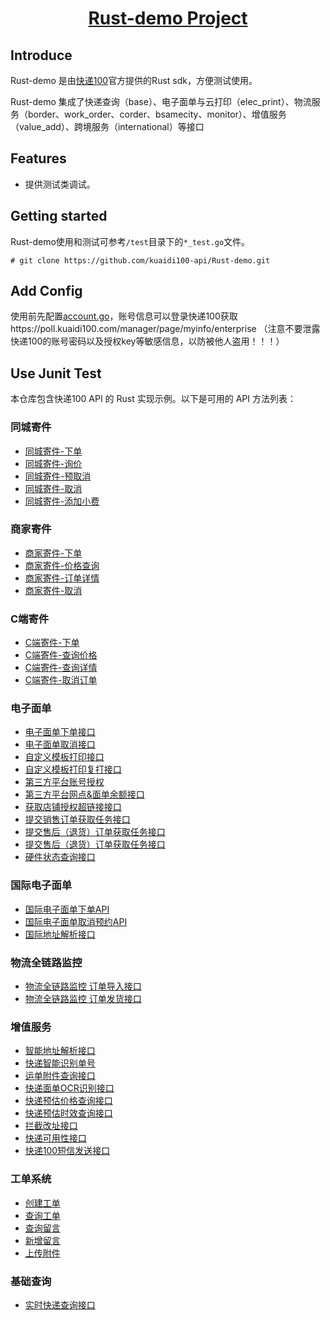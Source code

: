 <h1 align="center"><a href="https://github.com/kuaidi100-api/kuadi100-api/" target="_blank">Rust-demo Project</a></h1>

## Introduce

Rust-demo 是由[快递100](https://api.kuaidi100.com/home)官方提供的Rust sdk，方便测试使用。

Rust-demo 集成了快递查询（base）、电子面单与云打印（elec_print）、物流服务（border、work_order、corder、bsamecity、monitor）、增值服务（value_add）、跨境服务（international）等接口

## Features

- 提供测试类调试。

## Getting started

Rust-demo使用和测试可参考`/test`目录下的`*_test.go`文件。

```
# git clone https://github.com/kuaidi100-api/Rust-demo.git
```

## Add Config

使用前先配置[account.go](https://github.com/kuaidi100-api/Rust-demo/blob/main/src/config/account.go)，账号信息可以登录快递100获取https://poll.kuaidi100.com/manager/page/myinfo/enterprise （注意不要泄露快递100的账号密码以及授权key等敏感信息，以防被他人盗用！！！）


## Use Junit Test

本仓库包含快递100 API 的 Rust 实现示例。以下是可用的 API 方法列表：

### 同城寄件

- [同城寄件-下单](https://github.com/kuaidi100-api/rust-demo/blob/main/src/bsamecity/bsamecity_order.rs)
- [同城寄件-询价](https://github.com/kuaidi100-api/rust-demo/blob/main/src/bsamecity/bsamecity_price.rs)
- [同城寄件-预取消](https://github.com/kuaidi100-api/rust-demo/blob/main/src/bsamecity/bsamecity_precancel.rs)
- [同城寄件-取消](https://github.com/kuaidi100-api/rust-demo/blob/main/src/bsamecity/bsamecity_cancel.rs)
- [同城寄件-添加小费](https://github.com/kuaidi100-api/rust-demo/blob/main/src/bsamecity/bsamecity_addfee.rs)

### 商家寄件

- [商家寄件-下单](https://github.com/kuaidi100-api/rust-demo/blob/main/src/border/border_create.rs)
- [商家寄件-价格查询](https://github.com/kuaidi100-api/rust-demo/blob/main/src/border/border_price.rs)
- [商家寄件-订单详情](https://github.com/kuaidi100-api/rust-demo/blob/main/src/border/border_detail.rs)
- [商家寄件-取消](https://github.com/kuaidi100-api/rust-demo/blob/main/src/border/border_cancel.rs)

### C端寄件

- [C端寄件-下单](https://github.com/kuaidi100-api/rust-demo/blob/main/src/corder/corder_create.rs)
- [C端寄件-查询价格](https://github.com/kuaidi100-api/rust-demo/blob/main/src/corder/corder_price.rs)
- [C端寄件-查询详情](https://github.com/kuaidi100-api/rust-demo/blob/main/src/corder/corder_detail.rs)
- [C端寄件-取消订单](https://github.com/kuaidi100-api/rust-demo/blob/main/src/corder/corder_cancel.rs)

### 电子面单

- [电子面单下单接口](https://github.com/kuaidi100-api/rust-demo/blob/main/src/elec_print/elec_order.rs)
- [电子面单取消接口](https://github.com/kuaidi100-api/rust-demo/blob/main/src/elec_print/elec_cancel.rs)
- [自定义模板打印接口](https://github.com/kuaidi100-api/rust-demo/blob/main/src/elec_print/elec_custom.rs)
- [自定义模板打印复打接口](https://github.com/kuaidi100-api/rust-demo/blob/main/src/elec_print/elec_printOld.rs)
- [第三方平台账号授权](https://github.com/kuaidi100-api/rust-demo/blob/main/src/elec_print/authThird.rs)
- [第三方平台网点&面单余额接口](https://github.com/kuaidi100-api/rust-demo/blob/main/src/elec_print/third_info.rs)
- [获取店铺授权超链接接口](https://github.com/kuaidi100-api/rust-demo/blob/main/src/elec_print/shop_authorize.rs)
- [提交销售订单获取任务接口](https://github.com/kuaidi100-api/rust-demo/blob/main/src/elec_print/order_task.rs)
- [提交售后（退货）订单获取任务接口](https://github.com/kuaidi100-api/rust-demo/blob/main/src/elec_print/logistic_send.rs)
- [提交售后（退货）订单获取任务接口](https://github.com/kuaidi100-api/rust-demo/blob/main/src/elec_print/refundOrder_task.rs)
- [硬件状态查询接口](https://github.com/kuaidi100-api/rust-demo/blob/main/src/elec_print/print_task.rs)

### 国际电子面单

- [国际电子面单下单API](https://github.com/kuaidi100-api/rust-demo/blob/main/src/international/pick_up.rs)
- [国际电子面单取消预约API](https://github.com/kuaidi100-api/rust-demo/blob/main/src/international/cancel_pick_up.rs)
- [国际地址解析接口](https://github.com/kuaidi100-api/rust-demo/blob/main/src/international/international_address_resolution.rs)

### 物流全链路监控

- [物流全链路监控 订单导入接口](https://github.com/kuaidi100-api/rust-demo/blob/main/src/monitor/monitor_orderExport.rs)
- [物流全链路监控 订单发货接口](https://github.com/kuaidi100-api/rust-demo/blob/main/src/monitor/monitor_sendOut.rs)

### 增值服务

- [智能地址解析接口](https://github.com/kuaidi100-api/rust-demo/blob/main/src/value_add/address_resolution.rs)
- [快递智能识别单号](https://github.com/kuaidi100-api/rust-demo/blob/main/src/value_add/auto_number.rs)
- [运单附件查询接口](https://github.com/kuaidi100-api/rust-demo/blob/main/src/value_add/back_order.rs)
- [快递面单OCR识别接口](https://github.com/kuaidi100-api/rust-demo/blob/main/src/value_add/det_ocr.rs)
- [快递预估价格查询接口](https://github.com/kuaidi100-api/rust-demo/blob/main/src/value_add/estimate_price.rs)
- [快递预估时效查询接口](https://github.com/kuaidi100-api/rust-demo/blob/main/src/value_add/estimate_time.rs)
- [拦截改址接口](https://github.com/kuaidi100-api/rust-demo/blob/main/src/value_add/intercept_order.rs)
- [快递可用性接口](https://github.com/kuaidi100-api/rust-demo/blob/main/src/value_add/reachable.rs)
- [快递100短信发送接口](https://github.com/kuaidi100-api/rust-demo/blob/main/src/value_add/sms_send.rs)

### 工单系统

- [创建工单](https://github.com/kuaidi100-api/rust-demo/blob/main/src/workorder/work_order_create.rs)
- [查询工单](https://github.com/kuaidi100-api/rust-demo/blob/main/src/workorder/work_order_query.rs)
- [查询留言](https://github.com/kuaidi100-api/rust-demo/blob/main/src/workorder/work_order_reply.rs)
- [新增留言](https://github.com/kuaidi100-api/rust-demo/blob/main/src/workorder/work_order_reply.rs)
- [上传附件](https://github.com/kuaidi100-api/rust-demo/blob/main/src/workorder/work_order_upload.rs)

### 基础查询

- [实时快递查询接口](https://github.com/kuaidi100-api/rust-demo/blob/main/src/base/query.rs)